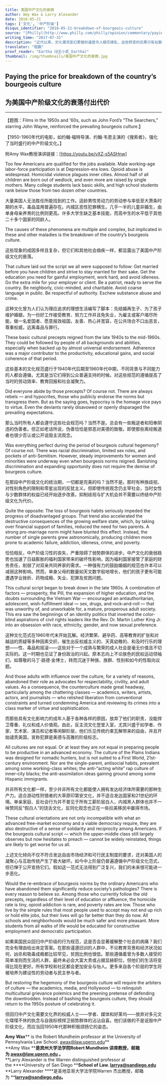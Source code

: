 ```yaml
---
title: 美国中产文化的衰微
author: Amy Wax & Larry Alexander
date: 2018-05-21
tags: ['文化', '中产阶级']
disqus_identifier: "2018-05-21-breakdown-of-bourgeois-culture"
source: "[Philly](http://www.philly.com/philly/opinion/commentary/paying-the-price-for-breakdown-of-the-countrys-bourgeois-culture-20170809.html)"
writing_time: "2017-07-31"
description: "近代以来，文化潮流变幻更替的速度令人眼花缭乱，这些转变的后果只有在数十年后，即当初在潮流转变时的青少年逐渐长大（如果他们活下来了的话）、工作（如果他们想要并找到了工作的话）、结婚（如果他们想要并找到了配偶的话）、养育孩子（如果他们想要并生了孩子的话）……，才能看清，那么，发生于六七十年代的那次大转变，究竟留下了什么呢？"
translator: "程鹏"
proof_reader: "Eartha（@王小贰_Eartha)"
thumbnail: /img/thumbnails/美国中产文化的衰微.jpg
---
```

​​​Paying the price for breakdown of the country’s bourgeois culture
---

为美国中产阶级文化的衰落付出代价
---

* * *

​【题图：Films in the 1950s and '60s, such as John Ford’s “The Searchers,” starring John Wayne, reinforced the prevailing bourgeois culture.】

【1950-1960年代的电影，如约翰·福特导演、约翰·韦恩主演的《搜索者》，强化了当时盛行的中产阶级文化。】

附Amy Wax教授演讲链接：[https://youtu.be/vXZ-s5ASHnw]

Too few Americans are qualified for the jobs available. Male working-age labor-force participation is at Depression-era lows. Opioid abuse is widespread. Homicidal violence plagues inner cities. Almost half of all children are born out of wedlock, and even more are raised by single mothers. Many college students lack basic skills, and high school students rank below those from two dozen other countries.

大量美国人无法胜任所能找到的工作。适龄男性劳动力的劳动参与率低至大萧条时期的水平。毒品滥用普遍存在。内城区恶性犯罪横生。几乎一半的儿童非婚生，由单身母亲养育的比例则更高。许多大学生缺乏基本技能，而高中生的水平低于其他二十多个国家的同龄人。

The causes of these phenomena are multiple and complex, but implicated in these and other maladies is the breakdown of the country’s bourgeois culture.

这些现象的成因多样且复杂，但它们和其他社会痼疾一样，都显露出了美国中产阶级文化的衰落。

That culture laid out the script we all were supposed to follow: Get married before you have children and strive to stay married for their sake. Get the education you need for gainful employment, work hard, and avoid idleness. Go the extra mile for your employer or client. Be a patriot, ready to serve the country. Be neighborly, civic-minded, and charitable. Avoid coarse language in public. Be respectful of authority. Eschew substance abuse and crime.

这种文化曾为人们认为理应追求的理想生活编写了脚本：先结婚再生子、为了孩子维护婚姻，为一份好工作接受教育、努力工作并且免失业，为雇主或客户竭尽所能，做一名爱国者、愿意报效祖国，友善、热心并宽容，在公共场合不口出恶言，尊重权威，远离毒品与罪行。

These basic cultural precepts reigned from the late 1940s to the mid-1960s. They could be followed by people of all backgrounds and abilities, especially when backed up by almost universal endorsement. Adherence was a major contributor to the productivity, educational gains, and social coherence of that period.

这些基本的文化规范盛行于1940年代后期至1960年代中期，不同背景与不同能力的人都会遵循，尤其是当它们得到公众普遍支持的时候。对这些规范的遵循提高了当时的劳动效率、教育回报和社会凝聚力。

Did everyone abide by those precepts? Of course not. There are always rebels — and hypocrites, those who publicly endorse the norms but transgress them. But as the saying goes, hypocrisy is the homage vice pays to virtue. Even the deviants rarely disavowed or openly disparaged the prevailing expectations.

那么当时所有人都会遵守这些社会规范吗？当然不是。总会有一些叛逆者和阳奉阴违的伪善者。但正如老话所说，伪善恰恰是邪恶对美德的致敬。即使那些离经叛道者也很少否认或公开诋毁主流观念。

Was everything perfect during the period of bourgeois cultural hegemony? Of course not. There was racial discrimination, limited sex roles, and pockets of anti-Semitism. However, steady improvements for women and minorities were underway even when bourgeois norms reigned. Banishing discrimination and expanding opportunity does not require the demise of bourgeois culture.

在那段中产阶级文化的统治期，一切都是完美的吗？当然不是。那时有种族歧视、对性别角色的限制和零星出现的反犹主义。但即使传统观念仍主宰社会，当时女性与少数群体的权益已经开始逐步改善。抑制歧视与扩大机会并不需要以终结中产阶级文化为代价。

Quite the opposite: The loss of bourgeois habits seriously impeded the progress of disadvantaged groups. That trend also accelerated the destructive consequences of the growing welfare state, which, by taking over financial support of families, reduced the need for two parents. A strong pro-marriage norm might have blunted this effect. Instead, the number of single parents grew astronomically, producing children more prone to academic failure, addiction, idleness, crime, and poverty.

恰恰相反，中产阶级习性的丧失，严重阻碍了弱势群体的进步。中产文化的衰弱趋势也加速了日益膨胀的福利国家带来的破坏性影响，因为福利国家接管了家庭的财务责任，削弱了对双亲共同养家的需求。一种强有力的鼓励婚姻的规范也许本可以减弱这种影响。然而，单身父母的数量如天文数字般地增长，他们的孩子更有可能遭遇学业挫折、药物成瘾、失业、犯罪及贫困问题。

This cultural script began to break down in the late 1960s. A combination of factors — prosperity, the Pill, the expansion of higher education, and the doubts surrounding the Vietnam War — encouraged an antiauthoritarian, adolescent, wish-fulfillment ideal — sex, drugs, and rock-and-roll — that was unworthy of, and unworkable for, a mature, prosperous adult society. This era saw the beginnings of an identity politics that inverted the color-blind aspirations of civil rights leaders like the Rev. Dr. Martin Luther King Jr. into an obsession with race, ethnicity, gender, and now sexual preference.

这种文化范式在1960年代末开始瓦解。经济繁荣、避孕药、高等教育的扩张和对越战的质疑等多种因素交织，催生出反权威主义的、天真幼稚的、和及时行乐的理想——性、毒品和摇滚——这些对于一个成熟与繁荣的成人社会是毫无价值且不切实际的。这一时期也见证了身份政治的兴起。原本志向上不论肤色的民权运动领袖们，如尊敬的马丁·路德·金博士，转而沉迷于种族、族群、性别和如今的性取向议题。

And those adults with influence over the culture, for a variety of reasons, abandoned their role as advocates for respectability, civility, and adult values. As a consequence, the counterculture made great headway, particularly among the chattering classes — academics, writers, artists, actors, and journalists — who relished liberation from conventional constraints and turned condemning America and reviewing its crimes into a class marker of virtue and sophistication.

而那些具有文化影响力的成年人基于各种各样的原因，放弃了他们的职责，没能捍卫尊重、礼仪和成人价值观。由此，反主流文化登堂入室，尤其兴盛于如学者、作家、艺术家、演员和记者等闲聊阶层，他们乐见传统约束瓦解带来的自由，并且开始谴责美国，宣称犯罪是美德与高雅的阶级标志。

All cultures are not equal. Or at least they are not equal in preparing people to be productive in an advanced economy. The culture of the Plains Indians was designed for nomadic hunters, but is not suited to a First World, 21st-century environment. Nor are the single-parent, antisocial habits, prevalent among some working-class whites; the anti-“acting white” rap culture of inner-city blacks; the anti-assimilation ideas gaining ground among some Hispanic immigrants.

并非所有文化都一样，至少并非所有文化都能使人拥有发达经济体所需要的那种生产力。适合游动性狩猎者的大草原印第安文化，并不适合发达国家和21世纪的环境。单亲家庭、反社会行为并不普见于所有工薪阶层白人，内城黑人群体也并不一味赞同反“假白人”的饶舌文化，反同化观念也正在一些拉美移民中赢得市场。

These cultural orientations are not only incompatible with what an advanced free-market economy and a viable democracy require, they are also destructive of a sense of solidarity and reciprocity among Americans. If the bourgeois cultural script — which the upper-middle class still largely observes but now hesitates to preach — cannot be widely reinstated, things are likely to get worse for us all.

上述文化倾向不仅不符合发达自由市场经济和可行民主制度的要求，还对美国人的凝聚心与互助传统产生了极大破坏。如今中上阶层仍普遍遵循中产阶级文化范式，但已惮于公开宣扬它们。假如这一范式无法得到广泛复兴，我们的未来很可能进一步恶化。

Would the re-embrace of bourgeois norms by the ordinary Americans who have abandoned them significantly reduce society’s pathologies? There is every reason to believe so. Among those who currently follow the old precepts, regardless of their level of education or affluence, the homicide rate is tiny, opioid addiction is rare, and poverty rates are low. Those who live by the simple rules that most people used to accept may not end up rich or hold elite jobs, but their lives will go far better than they do now. All schools and neighborhoods would be much safer and more pleasant. More students from all walks of life would be educated for constructive employment and democratic participation.

如果美国民众回归中产阶级的行为规范，这是否会显著缓解整个社会的病痛？我们完全有理由给出肯定答案。在那些谨遵旧训的人群中，不论教育背景和经济状况如何，凶杀和吸毒成瘾都比较罕见，贫困比例也很低。那些遵循着曾为多数人接受的简单准则而生活的人群，最终未必会大富大贵或占据显赫职位，但他们的生活将变得比现在更好。所有学校和社区都会更加安全与怡人。更多来自各个阶层的学生将被培养为建设性的劳动者与民主参与者。

But restoring the hegemony of the bourgeois culture will require the arbiters of culture — the academics, media, and Hollywood — to relinquish multicultural grievance polemics and the preening pretense of defending the downtrodden. Instead of bashing the bourgeois culture, they should return to the 1950s posture of celebrating it.

但回归中产文化需要文化界的权威人士——学者、媒体和好莱坞——放弃对多元文化喋喋不休的执念与自我标榜捍卫弱势群体的沾沾自喜。他们该做的不是诋毁中产阶级文化，而应当回1950年代那种积极颂扬它的姿态。

**Amy Wax**** is the Robert Mundheim professor at the University of Pennsylvania Law School. awax@law.upenn.edu**  
**Amy Wax ****是宾州大学法学院Robert Mundheim 讲席教授，邮箱为 awax@law.upenn.edu 。**  
**Larry Alexander is the Warren distinguished professor at the ****University of San Diego ****School of Law. larrya@sandiego.edu**  
**Larry Alexander ****是圣地亚哥大学法学院Warren 杰出教授，邮箱为 ****larrya@sandiego.edu。**
